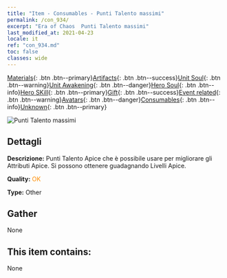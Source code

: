 ```yaml
---
title: "Item - Consumables - Punti Talento massimi"
permalink: /con_934/
excerpt: "Era of Chaos  Punti Talento massimi"
last_modified_at: 2021-04-23
locale: it
ref: "con_934.md"
toc: false
classes: wide
---
```

 [Materials](/ItemsIT/){: .btn .btn--primary}[Artifacts](/ItemsIT/Artifacts/){: .btn .btn--success}[Unit Soul](/ItemsIT/UnitSoul/){: .btn .btn--warning}[Unit Awakening](/ItemsIT/UnitAwakening/){: .btn .btn--danger}[Hero Soul](/ItemsIT/HeroSoul/){: .btn .btn--info}[Hero SKill](/ItemsIT/HeroSkill/){: .btn .btn--primary}[Gift](/ItemsIT/Gift/){: .btn .btn--success}[Event related](/ItemsIT/Events/){: .btn .btn--warning}[Avatars](/ItemsIT/Avatars/){: .btn .btn--danger}[Consumables](/ItemsIT/Consumables/){: .btn .btn--info}[Unknown](/ItemsIT/Unknown/){: .btn .btn--primary}

 ![Punti Talento massimi](/images/t/i_40022.png)

## Dettagli
 **Descrizione:** Punti Talento Apice che è possibile usare per migliorare gli Attributi Apice. Si possono ottenere guadagnando Livelli Apice.

 **Quality:** <span style="color: #FF8C00">OK</span>

 **Type:** Other

## Gather

  None

## This item contains:

  None

